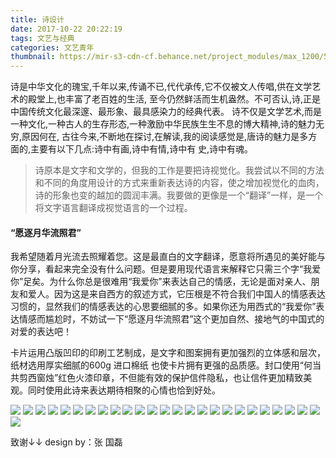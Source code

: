 ```yaml
---
title: 诗设计
date: 2017-10-22 20:22:19
tags: 文艺与经典
categories: 文艺青年
thumbnail: https://mir-s3-cdn-cf.behance.net/project_modules/max_1200/587a2737822071.591f264c1da81.jpg
---
```

诗是中华文化的瑰宝,千年以来,传诵不已,代代承传,它不仅被文人传唱,供在文学艺术的殿堂上,也丰富了老百姓的生活, 至今仍然鲜活而生机盎然。不可否认,诗,正是中国传统文化最深邃、最形象、最具感染力的经典代表。 诗不仅是文学艺术,而是一种文化,一种古人的生存形态,一种激励中华民族生生不息的博大精神,诗的魅力无穷,原因何在, 古往今来,不断地在探讨,在解读,我的阅读感觉是,唐诗的魅力是多方面的,主要有以下几点:诗中有画,诗中有情,诗中有 史,诗中有魂。
>诗原本是文字和文学的，但我的工作是要把诗视觉化。我尝试以不同的方法和不同的角度用设计的方式来重新表达诗的内容，使之增加视觉化的血肉，诗的形象也变的越加的圆润丰满。我要做的更像是一个“翻译”一样，是一个将文字语言翻译成视觉语言的一个过程。

#### “愿逐月华流照君”

我希望随着月光流去照耀着您。这是最直白的文字翻译，愿意将所遇见的美好能与你分享，看起来完全没有什么问题。但是要用现代语言来解释它只需三个字“我爱你”足矣。为什么你总是很难用“我爱你”来表达自己的情感，无论是面对亲人、朋友和爱人。因为这是来自西方的叙述方式，它压根是不符合我们中国人的情感表达习惯的，显然我们的情感表达的心思要细腻的多。如果你还为用西式的“我爱你”表达情感而尴尬时，不妨试一下“愿逐月华流照君”这个更加自然、接地气的中国式的对爱的表达吧！

卡片运用凸版凹印的印刷工艺制成，是文字和图案拥有更加强烈的立体感和层次，纸材选用厚实细腻的600g 进口棉纸 也使卡片拥有更强的品质感。封口使用“何当共剪西窗烛”红色火漆印章，不但能有效的保护信件隐私，也让信件更加精致美观。同时使用此诗来表达期待相聚的心情也恰到好处。

![](https://mir-s3-cdn-cf.behance.net/project_modules/max_1200/70e75f37822071.591f264c1d6da.jpg)
![](https://mir-s3-cdn-cf.behance.net/project_modules/max_1200/87191f37822071.591f264c1d107.jpg)
![](https://mir-s3-cdn-cf.behance.net/project_modules/max_1200/73065f37822071.591f264c1e7b4.jpg)
![](https://mir-s3-cdn-cf.behance.net/project_modules/1400/cc7c1637822071.591ee27d5f66d.jpg)
![](https://mir-s3-cdn-cf.behance.net/project_modules/1400/59c54d37822071.591ee27d618b2.jpg)
![](https://mir-s3-cdn-cf.behance.net/project_modules/1400/d00ff637822071.591ee27d6347c.jpg)
![](https://mir-s3-cdn-cf.behance.net/project_modules/1400/e6b33b37822071.591ee27d5f2d1.jpg)
![](https://mir-s3-cdn-cf.behance.net/project_modules/1400/effd9337822071.591ee27d6267f.jpg)
![](https://mir-s3-cdn-cf.behance.net/project_modules/1400/75278637822071.591ee27d64d94.jpg)
![](https://mir-s3-cdn-cf.behance.net/project_modules/1400/6a17e637822071.591ee27d64113.jpg)
![](https://mir-s3-cdn-cf.behance.net/project_modules/1400/9dcb6737822071.591ee27d644d7.jpg)
![](https://mir-s3-cdn-cf.behance.net/project_modules/1400/6f2ec237822071.591ee27d62b96.jpg)
![](https://mir-s3-cdn-cf.behance.net/project_modules/1400/21f5a937822071.591ee27d5fe36.jpg)
![](https://mir-s3-cdn-cf.behance.net/project_modules/1400/9f77ba37822071.591ee27d606b1.jpg)
![](https://mir-s3-cdn-cf.behance.net/project_modules/1400/c6a51937822071.591ee27d60979.jpg)
![](https://mir-s3-cdn-cf.behance.net/project_modules/1400/e8b93537822071.591ee27d62f79.jpg)
![](https://mir-s3-cdn-cf.behance.net/project_modules/1400/4b1d9037822071.591ee27d61325.jpg)
![](https://mir-s3-cdn-cf.behance.net/project_modules/1400/fd86a837822071.591ee27d63d45.jpg)
![](https://mir-s3-cdn-cf.behance.net/project_modules/1400/a64e5d37822071.591ee27d61ca7.jpg)
![](https://mir-s3-cdn-cf.behance.net/project_modules/1400/35d54137822071.591ee27d6216b.jpg)
![](https://mir-s3-cdn-cf.behance.net/project_modules/1400/50b2f637822071.591ee27d60324.jpg)
![](https://mir-s3-cdn-cf.behance.net/project_modules/1400/735d4f37822071.591ee27d615e9.jpg)
![](https://mir-s3-cdn-cf.behance.net/project_modules/1400/93441137822071.591ee27d64890.jpg)
![](https://mir-s3-cdn-cf.behance.net/project_modules/1400/5f824337822071.591ee27d5fb77.jpg)
![](https://mir-s3-cdn-cf.behance.net/project_modules/1400/34acfe37822071.591ee27d5effa.jpg)
![](https://mir-s3-cdn-cf.behance.net/project_modules/1400/017e4e37822071.591ee27d65523.jpg)

致谢↓↓
design by：张 国磊 